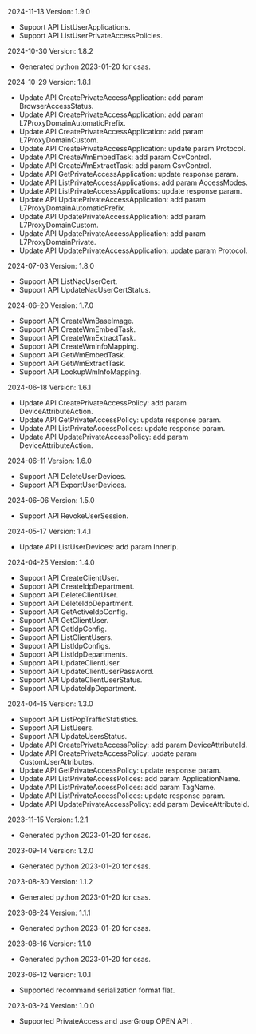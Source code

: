 2024-11-13 Version: 1.9.0
- Support API ListUserApplications.
- Support API ListUserPrivateAccessPolicies.


2024-10-30 Version: 1.8.2
- Generated python 2023-01-20 for csas.

2024-10-29 Version: 1.8.1
- Update API CreatePrivateAccessApplication: add param BrowserAccessStatus.
- Update API CreatePrivateAccessApplication: add param L7ProxyDomainAutomaticPrefix.
- Update API CreatePrivateAccessApplication: add param L7ProxyDomainCustom.
- Update API CreatePrivateAccessApplication: update param Protocol.
- Update API CreateWmEmbedTask: add param CsvControl.
- Update API CreateWmExtractTask: add param CsvControl.
- Update API GetPrivateAccessApplication: update response param.
- Update API ListPrivateAccessApplications: add param AccessModes.
- Update API ListPrivateAccessApplications: update response param.
- Update API UpdatePrivateAccessApplication: add param L7ProxyDomainAutomaticPrefix.
- Update API UpdatePrivateAccessApplication: add param L7ProxyDomainCustom.
- Update API UpdatePrivateAccessApplication: add param L7ProxyDomainPrivate.
- Update API UpdatePrivateAccessApplication: update param Protocol.


2024-07-03 Version: 1.8.0
- Support API ListNacUserCert.
- Support API UpdateNacUserCertStatus.


2024-06-20 Version: 1.7.0
- Support API CreateWmBaseImage.
- Support API CreateWmEmbedTask.
- Support API CreateWmExtractTask.
- Support API CreateWmInfoMapping.
- Support API GetWmEmbedTask.
- Support API GetWmExtractTask.
- Support API LookupWmInfoMapping.


2024-06-18 Version: 1.6.1
- Update API CreatePrivateAccessPolicy: add param DeviceAttributeAction.
- Update API GetPrivateAccessPolicy: update response param.
- Update API ListPrivateAccessPolices: update response param.
- Update API UpdatePrivateAccessPolicy: add param DeviceAttributeAction.


2024-06-11 Version: 1.6.0
- Support API DeleteUserDevices.
- Support API ExportUserDevices.


2024-06-06 Version: 1.5.0
- Support API RevokeUserSession.


2024-05-17 Version: 1.4.1
- Update API ListUserDevices: add param InnerIp.


2024-04-25 Version: 1.4.0
- Support API CreateClientUser.
- Support API CreateIdpDepartment.
- Support API DeleteClientUser.
- Support API DeleteIdpDepartment.
- Support API GetActiveIdpConfig.
- Support API GetClientUser.
- Support API GetIdpConfig.
- Support API ListClientUsers.
- Support API ListIdpConfigs.
- Support API ListIdpDepartments.
- Support API UpdateClientUser.
- Support API UpdateClientUserPassword.
- Support API UpdateClientUserStatus.
- Support API UpdateIdpDepartment.


2024-04-15 Version: 1.3.0
- Support API ListPopTrafficStatistics.
- Support API ListUsers.
- Support API UpdateUsersStatus.
- Update API CreatePrivateAccessPolicy: add param DeviceAttributeId.
- Update API CreatePrivateAccessPolicy: update param CustomUserAttributes.
- Update API GetPrivateAccessPolicy: update response param.
- Update API ListPrivateAccessPolices: add param ApplicationName.
- Update API ListPrivateAccessPolices: add param TagName.
- Update API ListPrivateAccessPolices: update response param.
- Update API UpdatePrivateAccessPolicy: add param DeviceAttributeId.


2023-11-15 Version: 1.2.1
- Generated python 2023-01-20 for csas.

2023-09-14 Version: 1.2.0
- Generated python 2023-01-20 for csas.

2023-08-30 Version: 1.1.2
- Generated python 2023-01-20 for csas.

2023-08-24 Version: 1.1.1
- Generated python 2023-01-20 for csas.

2023-08-16 Version: 1.1.0
- Generated python 2023-01-20 for csas.

2023-06-12 Version: 1.0.1
- Supported recommand serialization format flat.

2023-03-24 Version: 1.0.0
- Supported PrivateAccess and userGroup OPEN API .

